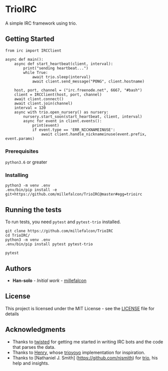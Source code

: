 # TrioIRC

A simple IRC framework using trio.

## Getting Started

```python3
from irc import IRCClient

async def main():
    async def start_heartbeat(client, interval):
        print("sending heartbeat...")
        while True:
            await trio.sleep(interval)
            await client.send_message("PONG", client.hostname)

    host, port, channel = ("irc.freenode.net", 6667, "#bash")
    client = IRCClient(host, port, channel)
    await client.connect()
    await client.join(channel)
    interval = 120
    async with trio.open_nursery() as nursery:
        nursery.start_soon(start_heartbeat, client, interval)
        async for event in client.events():
            print(event)
            if event.type == 'ERR_NICKNAMEINUSE':
                await client.handle_nicknameinuse(event.prefix, event.params)
```

### Prerequisites

`python3.6` or greater

### Installing


```
python3 -m venv .env
.env/bin/pip install -e git+https://github.com/millefalcon/TrioIRC@master#egg=trioirc
```


## Running the tests

To run tests, you need `pytest` and `pytest-trio` installed.

```
git clone https://github.com/millefalcon/TrioIRC
cd TrioIRC/
python3 -m venv .env
.env/bin/pip install pytest pytest-trio

pytest
```

## Authors

* **Han-solo** - *Initial work* - [millefalcon](https://github.com/millefalcon/)

## License

This project is licensed under the MIT License - see the [LICENSE](LICENSE) file for details

## Acknowledgments

* Thanks to [twisted](https://github.com/twisted/twisted) for getting me started in writing IRC bots and the code that parses the data.
* Thanks to [Henry](https://github.com/henry232323), whose [trioyoyo](https://github.com/henry232323/trioyoyo) implementation for inspiration.
* Thanks to [Nathaniel J. Smith] (https://github.com/njsmith) for [trio](https://github.com/python-trio/trio), his help and insights.
